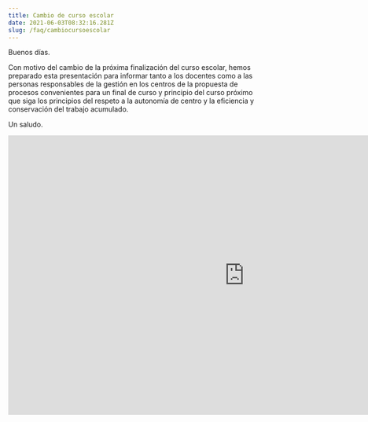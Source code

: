 ```yaml
---
title: Cambio de curso escolar
date: 2021-06-03T08:32:16.281Z
slug: /faq/cambiocursoescolar
---
```

Buenos días.



Con motivo del cambio de la próxima finalización del curso escolar, hemos preparado esta presentación para informar tanto a los docentes como a las personas responsables de la gestión en los centros de la propuesta de procesos convenientes para un final de curso y principio del curso próximo que siga los principios del respeto a la autonomía de centro y la eficiencia y conservación del trabajo acumulado.

Un saludo.

<iframe src="https://docs.google.com/presentation/d/e/2PACX-1vRgodfAEk3tPh6AEijaQ_ou_R5o522lrCZd8JXfG71TrI6pJDb4rcdFA2tVG3XtH024MuPDS7a5_QrZ/embed?start=false&loop=false&delayms=3000" frameborder="0" width="960" height="569" allowfullscreen="true" mozallowfullscreen="true" webkitallowfullscreen="true"></iframe>